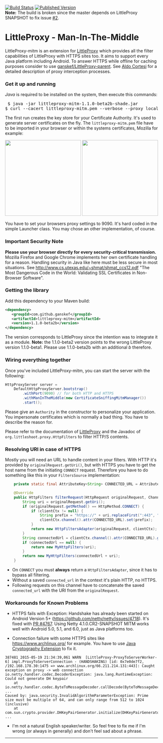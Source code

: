 [![Build Status](https://travis-ci.org/ganskef/LittleProxy-mitm.png?branch=master)](https://travis-ci.org/ganskef/LittleProxy-mitm)
[![Published Version](https://img.shields.io/maven-central/v/com.github.ganskef/littleproxy-mitm.svg)](http://search.maven.org/#search|ga|1|g%3A%22com.github.ganskef%22%20AND%20a%3A%22littleproxy-mitm%22)<br />
**Note:** The build is broken since the master depends on LittleProxy SNAPSHOT to fix issue [#2](https://github.com/ganskef/LittleProxy-mitm/issues/2).

LittleProxy - Man-In-The-Middle
===============================

LittleProxy-mitm is an extension for 
[LittleProxy](https://github.com/adamfisk/LittleProxy) which provides all the 
filter capabilities of LittleProxy with HTTPS sites too. It aims to support 
every Java platform including Android. To answer HTTPS while offline for caching 
purposes consider to use 
[ganskef/LittleProxy-parent](https://github.com/ganskef/LittleProxy-parent). 
See [Aldo Cortesi](http://corte.si/posts/code/mitmproxy/howitworks/index.html) 
for a detailed description of proxy interception processes. 

### Get it up and running

*Java* is required to be installed on the system, then execute this commands: <pre>
$ java -jar littleproxy-mitm-1.1.0-beta2b-shade.jar
$ curl --cacert littleproxy-mitm.pem --verbose --proxy localhost:9090 https://github.com/
</pre>

The first run creates the key store for your Certificate Authority. It's used to 
generate server certificates on the fly. The ```littleproxy-mitm.pem``` file 
have to be imported in your browser or within the systems certificates, Mozilla 
for example:

<img src="https://github.com/ganskef/LittleProxy-mitm/blob/master/import-mozilla-1.png" height="250">
<img src="https://github.com/ganskef/LittleProxy-mitm/blob/master/import-mozilla-2.png" height="250">

You have to set your browsers proxy settings to 9090. It's hard coded in the 
simple Launcher class. You may chose an other implementation, of course.

### Important Security Note

**Please use your browser directly for every security-critical transmission.** 
Mozilla Firefox and Google Chrome implements her own certificate handling for a 
reason. Handling security in Java like here must be less secure in most 
situations. See http://www.cs.utexas.edu/~shmat/shmat_ccs12.pdf "The Most 
Dangerous Code in the World: Validating SSL Certificates in Non-Browser 
Software".

### Getting the library

Add this dependency to your Maven build:

```xml
<dependency>
   <groupId>com.github.ganskef</groupId>
   <artifactId>littleproxy-mitm</artifactId>
   <version>1.1.0-beta2b</version>
</dependency>
```
The version corresponds to LittleProxy since the intention was to integrate it 
as a module. **Note:** the 1.1.0-beta2 version points to the wrong LittleProxy 
version 1.1.0-beta1. Please use 1.1.0-beta2b with an additional *b* therefore.

### Wiring everything together

Once you've included LittleProxy-mitm, you can start the server with the following:

```java
HttpProxyServer server =
    DefaultHttpProxyServer.bootstrap()
        .withPort(9090) // for both HTTP and HTTPS
        .withManInTheMiddle(new CertificateSniffingMitmManager())
        .start();
```

Please give an `Authority` in the constructor to personalize your application. 
You impersonate certificates which is normally a bad thing. You have to describe 
the reason for.

Please refer to the documentation of 
[LittleProxy](https://github.com/adamfisk/LittleProxy) and the Javadoc of 
`org.littleshoot.proxy.HttpFilters` to filter HTTP/S contents.

### Resolving URI in case of HTTPS

Mostly you will need an URL to handle content in your filters. With HTTP it's 
provided by `originalRequest.getUri()`, but with HTTPS you have to get the host 
name from the initiating `CONNECT` request. Therefore you have to do something 
like this in your `FiltersSource` implementation: 

```java
    private static final AttributeKey<String> CONNECTED_URL = AttributeKey.valueOf("connected_url");

    @Override
    public HttpFilters filterRequest(HttpRequest originalRequest, ChannelHandlerContext clientCtx) {
        String uri = originalRequest.getUri();
        if (originalRequest.getMethod() == HttpMethod.CONNECT) {
            if (clientCtx != null) {
                String prefix = "https://" + uri.replaceFirst(":443", "");
                clientCtx.channel().attr(CONNECTED_URL).set(prefix);
            }
            return new HttpFiltersAdapter(originalRequest, clientCtx);
        }
        String connectedUrl = clientCtx.channel().attr(CONNECTED_URL).get();
        if (connectedUrl == null) {
            return new MyHttpFilters(uri);
        }
        return new MyHttpFilters(connectedUrl + uri);
    }
```

 * On `CONNECT` you must **always** return a `HttpFiltersAdapter`, since it has 
 to  bypass all filtering. 
 * Without a saved `connected_url` in the context it's plain HTTP, no HTTPS.
 * Following requests on this channel have to concatenate the saved 
 `connected_url` with the URI from the `originalRequest`.

### Workarounds for Known Problems

 * HTTPS fails with Exception: Handshake has already been started on Android Version 5+ (https://github.com/netty/netty/issues/4718). It's fixed with [PR #4767](https://github.com/netty/netty/pull/4764). Using Netty 4.1.0.CR2-SNAPSHOT MITM works well with Android 5.0, 5.1, and 6.0, just as Java platforms too.

 * Connection failure with some HTTPS sites like https://www.archlinux.org/ for example. You have to use [Java Cryptography Extension](http://en.wikipedia.org/wiki/Java_Cryptography_Extension) to fix it.
```
387481 2015-05-19 21:34:39,061 WARN  [LittleProxy-ProxyToServerWorker-6] impl.ProxyToServerConnection - (HANDSHAKING) [id: 0x7e0de7f2, /192.168.178.30:1475 => www.archlinux.org/66.211.214.131:443]: Caught exception on proxy -> web connection
io.netty.handler.codec.DecoderException: java.lang.RuntimeException: Could not generate DH keypair
    at io.netty.handler.codec.ByteToMessageDecoder.callDecode(ByteToMessageDecoder.java:346)
...
Caused by: java.security.InvalidAlgorithmParameterException: Prime size must be multiple of 64, and can only range from 512 to 1024 (inclusive)
    at com.sun.crypto.provider.DHKeyPairGenerator.initialize(DHKeyPairGenerator.java:120)
...
```
 * I'm not a natural English speaker/writer. So feel free to fix me if I'm wrong 
 (or always in generally) and don't feel sad about a phrase.

----
